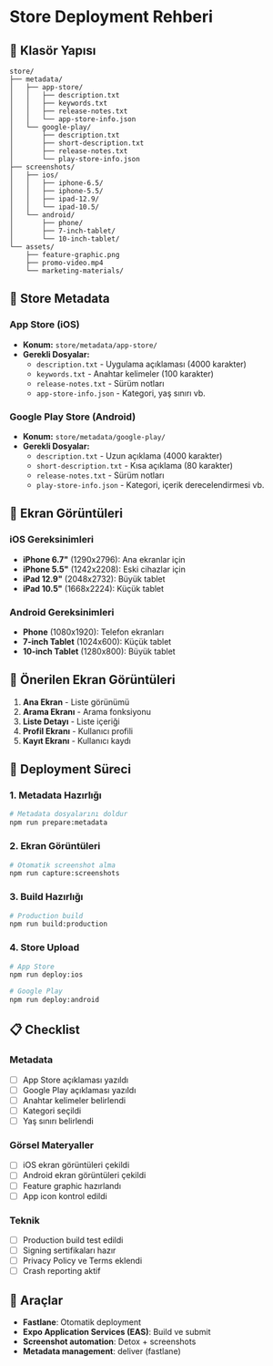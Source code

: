 # Store Deployment Rehberi

## 📁 Klasör Yapısı

```
store/
├── metadata/
│   ├── app-store/
│   │   ├── description.txt
│   │   ├── keywords.txt
│   │   ├── release-notes.txt
│   │   └── app-store-info.json
│   └── google-play/
│       ├── description.txt
│       ├── short-description.txt
│       ├── release-notes.txt
│       └── play-store-info.json
├── screenshots/
│   ├── ios/
│   │   ├── iphone-6.5/
│   │   ├── iphone-5.5/
│   │   ├── ipad-12.9/
│   │   └── ipad-10.5/
│   └── android/
│       ├── phone/
│       ├── 7-inch-tablet/
│       └── 10-inch-tablet/
└── assets/
    ├── feature-graphic.png
    ├── promo-video.mp4
    └── marketing-materials/
```

## 📝 Store Metadata

### App Store (iOS)
- **Konum:** `store/metadata/app-store/`
- **Gerekli Dosyalar:**
  - `description.txt` - Uygulama açıklaması (4000 karakter)
  - `keywords.txt` - Anahtar kelimeler (100 karakter)
  - `release-notes.txt` - Sürüm notları
  - `app-store-info.json` - Kategori, yaş sınırı vb.

### Google Play Store (Android)
- **Konum:** `store/metadata/google-play/`
- **Gerekli Dosyalar:**
  - `description.txt` - Uzun açıklama (4000 karakter)
  - `short-description.txt` - Kısa açıklama (80 karakter)
  - `release-notes.txt` - Sürüm notları
  - `play-store-info.json` - Kategori, içerik derecelendirmesi vb.

## 📱 Ekran Görüntüleri

### iOS Gereksinimleri
- **iPhone 6.7"** (1290x2796): Ana ekranlar için
- **iPhone 5.5"** (1242x2208): Eski cihazlar için
- **iPad 12.9"** (2048x2732): Büyük tablet
- **iPad 10.5"** (1668x2224): Küçük tablet

### Android Gereksinimleri
- **Phone** (1080x1920): Telefon ekranları
- **7-inch Tablet** (1024x600): Küçük tablet
- **10-inch Tablet** (1280x800): Büyük tablet

## 🎯 Önerilen Ekran Görüntüleri

1. **Ana Ekran** - Liste görünümü
2. **Arama Ekranı** - Arama fonksiyonu
3. **Liste Detayı** - Liste içeriği
4. **Profil Ekranı** - Kullanıcı profili
5. **Kayıt Ekranı** - Kullanıcı kaydı

## 🚀 Deployment Süreci

### 1. Metadata Hazırlığı
```bash
# Metadata dosyalarını doldur
npm run prepare:metadata
```

### 2. Ekran Görüntüleri
```bash
# Otomatik screenshot alma
npm run capture:screenshots
```

### 3. Build Hazırlığı
```bash
# Production build
npm run build:production
```

### 4. Store Upload
```bash
# App Store
npm run deploy:ios

# Google Play
npm run deploy:android
```

## 📋 Checklist

### Metadata
- [ ] App Store açıklaması yazıldı
- [ ] Google Play açıklaması yazıldı
- [ ] Anahtar kelimeler belirlendi
- [ ] Kategori seçildi
- [ ] Yaş sınırı belirlendi

### Görsel Materyaller
- [ ] iOS ekran görüntüleri çekildi
- [ ] Android ekran görüntüleri çekildi
- [ ] Feature graphic hazırlandı
- [ ] App icon kontrol edildi

### Teknik
- [ ] Production build test edildi
- [ ] Signing sertifikaları hazır
- [ ] Privacy Policy ve Terms eklendi
- [ ] Crash reporting aktif

## 🔧 Araçlar

- **Fastlane**: Otomatik deployment
- **Expo Application Services (EAS)**: Build ve submit
- **Screenshot automation**: Detox + screenshots
- **Metadata management**: deliver (fastlane)